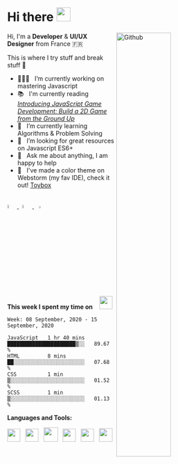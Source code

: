 <h1 align="left">Hi there <img src="https://github.com/blackcater/blackcater/raw/master/images/Hi.gif" height="32" /></h1>

<!-- Any image aligned to the right. Beware the width -->
<!-- 
<img width="50%" align="right" alt="Github" src="https://static.dribbble.com/users/2187949/screenshots/13965738/media/a7264b30e5da7df844f9ff61e68e7a1d.jpg"/> 
-->
<img width="50%" align="right" alt="Github" src="https://iili.io/dv1nTl.md.png"/> 


Hi, I'm a **Developer** & **UI/UX Designer** from France 🇫🇷 

This is where I try stuff and break stuff :rofl:




- 👨🏽‍💻 &nbsp; I’m currently working on mastering Javascript
- 📚 &nbsp; I'm currently reading [*Introducing JavaScript Game Development: Build a 2D Game from the Ground Up*](https://www.amazon.com/Introducing-JavaScript-Game-Development-Ground-ebook/dp/B077ZXR643)
- 🌱 &nbsp; I’m currently learning Algorithms & Problem Solving
- 🤔 &nbsp; I’m looking for great resources on Javascript ES6+
- 💬 &nbsp; Ask me about anything, I am happy to help
- 🎨 &nbsp; I've made a color theme on Webstorm (my fav IDE), check it out! [Toybox](https://github.com/JamesHarrys/Toybox)

<br/>

<!-- Contact -->
<div class="contacts" display="flex"; justify-content="center"; align-items="center";>
  
  <a href="https://twitter.com/harrys_nature">
    <img src="https://upload.wikimedia.org/wikipedia/fr/thumb/c/c8/Twitter_Bird.svg/944px-Twitter_Bird.svg.png" width="4.5%" ;></img>
  </a>
  &nbsp;
  <a href="mailto:bissickj@gmail.com">
    <img src="https://i.postimg.cc/s20zgYV8/gmail.png" width="4.6%" ;></img>
  </a>
  &nbsp;&nbsp;
  <a href="https://www.linkedin.com/in/jean-marc-bissick-945b3a153/">
    <img src="https://svgshare.com/i/P1f.svg" width="3.7%" ;></img>
  </a>
  <!--
      <a href="https://www.linkedin.com/in/jean-marc-bissick-945b3a153/">
    <img src="https://i.postimg.cc/hG844zJR/linkedin.jpg" height="8%" ; width="13%" ;></img>
  </a>
  -->
  
</div>

<br/>

<!-- <img src="https://media.giphy.com/media/VgCDAzcKvsR6OM0uWg/giphy.gif" width="50"> -->

**This week I spent my time on** &nbsp;&nbsp; <img src="https://i.imgur.com/SGcBeE9.gif" width="30">

<!--START_SECTION:waka-->
```text
Week: 08 September, 2020 - 15 September, 2020

JavaScript   1 hr 40 mins    ██████████████████████▒░░   89.67 % 
HTML         8 mins          ██░░░░░░░░░░░░░░░░░░░░░░░   07.68 % 
CSS          1 min           ▒░░░░░░░░░░░░░░░░░░░░░░░░   01.52 % 
SCSS         1 min           ▒░░░░░░░░░░░░░░░░░░░░░░░░   01.13 % 
```
<!--END_SECTION:waka-->


**Languages and Tools:**

<!-- <a href="#" alt="reactjs"><code><img height="20" src="https://svgshare.com/i/NWx.svg"></code></a> -->

<a href="#" alt="javascript"><img height="30" src="https://github.com/blackcater/blackcater/raw/master/images/logo-javascript.svg"></a>&nbsp;&nbsp;
<a href="#" alt="typescript"><img height="30" src="https://github.com/blackcater/blackcater/raw/master/images/logo-typescript.svg"></a>&nbsp;&nbsp;
<a href="#" alt="nodejs"><img height="33" src="https://github.com/blackcater/blackcater/raw/master/images/logo-nodejs.svg"></a>&nbsp;&nbsp;
<a href="#" alt="deno"><img height="30" src="https://github.com/blackcater/blackcater/raw/master/images/logo-deno.svg"></a>&nbsp;&nbsp;
<a href="#" alt="swift"><img height="30" src="https://svgshare.com/i/NWS.svg"></a>&nbsp;&nbsp;
<a href="#" alt="clang"><img height="31" src="https://svgshare.com/i/Ntk.svg"></a>&nbsp;&nbsp;


